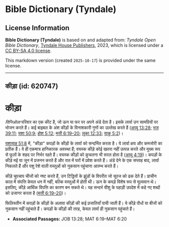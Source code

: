 # Bible Dictionary (Tyndale)

## License Information

**Bible Dictionary (Tyndale)** is based on and adapted from: _Tyndale Open Bible Dictionary_, [Tyndale House Publishers](https://tyndaleopenresources.com/), 2023, which is licensed under a [CC BY-SA 4.0 license](https://creativecommons.org/licenses/by-sa/4.0/legalcode.en).

This markdown version (created `2025-10-17`) is provided under the same license.



--------------------------------

## कीड़ा (id: 620747)

कीड़ा
=====

*तिनिओला* परिवार का एक कीट है, जो ऊन या फर पर अपने अंडे देता है। इसके लार्वा उन सामग्रियों पर भोजन करते हैं। कई बाइबल के अंश कीड़ों के विनाशकारी गुणों का उल्लेख करते हैं ([अय्यू 13:28](https://ref.ly/Job13:28); [भज 39:11](https://ref.ly/Ps39:11); [यशा 50:9](https://ref.ly/Isa50:9); [होश 5:12](https://ref.ly/Hos5:12); [मत्ती 6:19–20](https://ref.ly/Matt6:19-Matt6:20); [लूका 12:33](https://ref.ly/Luke12:33); [याकू 5:2](https://ref.ly/Jas5:2))।

[यशायाह 51:8](https://ref.ly/Isa51:8) में, "कीड़ा" कपड़ों के कीड़ों के लार्वा को सन्दर्भित करता है। ये लार्वा क्षय और कमजोरी का प्रतीक हैं। वे ही एकमात्र हानिकारक अवस्था हैं; वयस्क कीड़े कोई खतरा नहीं उत्पन्न करते और मुख्य रूप से फूलों के शहद पर निर्भर रहते हैं। वयस्क कीड़ों को कुचलना भी सरल होता है ([अय्यू 4:19](https://ref.ly/Job4:19))। कपड़ों के कीड़े मई या जून में प्रजनन करते हैं और रात में घरों में प्रवेश करते हैं। अंडे देने के एक सप्ताह बाद, लार्वा निकलते हैं और पशु रेशे वाली वस्तुओं को नुकसान पहुंचाना आरम्भ करते हैं।

कीड़े चुपचाप चीजों को नष्ट करते हैं, उन टिड्डियों के झुंडों के विपरीत जो सूरज को ढक देते हैं। प्राचीन काल में संपत्ति केवल धन में नहीं, बल्कि वस्तुओं में होती थी। ऊन के कपड़े विशेष रूप से मूल्यवान थे। इसलिए, कीड़े आर्थिक विपत्ति का कारण बन सकते थे। यह सन्दर्भ यीशु के पहाड़ी उपदेश में कहे गए शब्दों को उजागर करता है ([मत्ती 6:19–20](https://ref.ly/Matt6:19-Matt6:20))।

फिलिस्तीन में कपड़ों के कीड़ों के अलावा कीड़ों की कई प्रजातियाँ पायी जाती हैं। ये कीड़े पौधों या बीजों को नुकसान नहीं पहुंचाते हैं। कपड़ों के कीड़ों की तरह, केवल लार्वा ही नुकसान पहुंचाते हैं।

* **Associated Passages:** JOB 13:28; MAT 6:19–MAT 6:20

